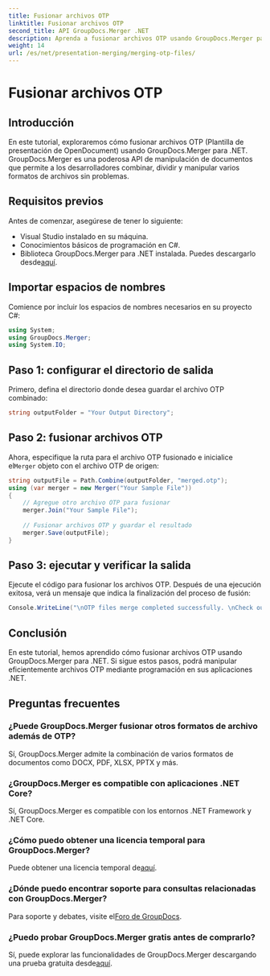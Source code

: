 ```yaml
---
title: Fusionar archivos OTP
linktitle: Fusionar archivos OTP
second_title: API GroupDocs.Merger .NET
description: Aprenda a fusionar archivos OTP usando GroupDocs.Merger para .NET. Esta guía paso a paso lo guiará a través del proceso sin problemas.
weight: 14
url: /es/net/presentation-merging/merging-otp-files/
---
```


# Fusionar archivos OTP

## Introducción
En este tutorial, exploraremos cómo fusionar archivos OTP (Plantilla de presentación de OpenDocument) usando GroupDocs.Merger para .NET. GroupDocs.Merger es una poderosa API de manipulación de documentos que permite a los desarrolladores combinar, dividir y manipular varios formatos de archivos sin problemas.
## Requisitos previos
Antes de comenzar, asegúrese de tener lo siguiente:
- Visual Studio instalado en su máquina.
- Conocimientos básicos de programación en C#.
-  Biblioteca GroupDocs.Merger para .NET instalada. Puedes descargarlo desde[aquí](https://releases.groupdocs.com/merger/net/).

## Importar espacios de nombres
Comience por incluir los espacios de nombres necesarios en su proyecto C#:
```csharp
using System; 
using GroupDocs.Merger;
using System.IO;
```
## Paso 1: configurar el directorio de salida
Primero, defina el directorio donde desea guardar el archivo OTP combinado:
```csharp
string outputFolder = "Your Output Directory";
```
## Paso 2: fusionar archivos OTP
 Ahora, especifique la ruta para el archivo OTP fusionado e inicialice el`Merger` objeto con el archivo OTP de origen:
```csharp
string outputFile = Path.Combine(outputFolder, "merged.otp");
using (var merger = new Merger("Your Sample File"))
{
    // Agregue otro archivo OTP para fusionar
    merger.Join("Your Sample File");
    
    // Fusionar archivos OTP y guardar el resultado
    merger.Save(outputFile);
}
```
## Paso 3: ejecutar y verificar la salida
Ejecute el código para fusionar los archivos OTP. Después de una ejecución exitosa, verá un mensaje que indica la finalización del proceso de fusión:
```csharp
Console.WriteLine("\nOTP files merge completed successfully. \nCheck output in {0}", outputFolder);
```

## Conclusión
En este tutorial, hemos aprendido cómo fusionar archivos OTP usando GroupDocs.Merger para .NET. Si sigue estos pasos, podrá manipular eficientemente archivos OTP mediante programación en sus aplicaciones .NET.

## Preguntas frecuentes
### ¿Puede GroupDocs.Merger fusionar otros formatos de archivo además de OTP?
Sí, GroupDocs.Merger admite la combinación de varios formatos de documentos como DOCX, PDF, XLSX, PPTX y más.
### ¿GroupDocs.Merger es compatible con aplicaciones .NET Core?
Sí, GroupDocs.Merger es compatible con los entornos .NET Framework y .NET Core.
### ¿Cómo puedo obtener una licencia temporal para GroupDocs.Merger?
 Puede obtener una licencia temporal de[aquí](https://purchase.groupdocs.com/temporary-license/).
### ¿Dónde puedo encontrar soporte para consultas relacionadas con GroupDocs.Merger?
 Para soporte y debates, visite el[Foro de GroupDocs](https://forum.groupdocs.com/c/merger/32).
### ¿Puedo probar GroupDocs.Merger gratis antes de comprarlo?
 Sí, puede explorar las funcionalidades de GroupDocs.Merger descargando una prueba gratuita desde[aquí](https://releases.groupdocs.com/).